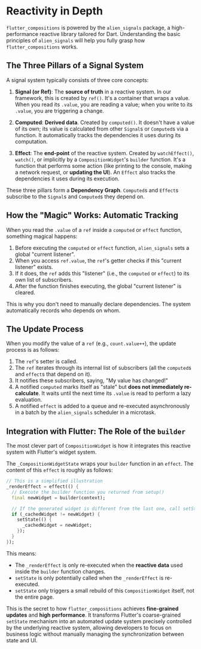 # Reactivity in Depth

`flutter_compositions` is powered by the `alien_signals` package, a high-performance reactive library tailored for Dart. Understanding the basic principles of `alien_signals` will help you fully grasp how `flutter_compositions` works.

## The Three Pillars of a Signal System

A signal system typically consists of three core concepts:

1.  **Signal (or Ref)**: The **source of truth** in a reactive system. In our framework, this is created by `ref()`. It's a container that wraps a value. When you read its `.value`, you are reading a value; when you write to its `.value`, you are triggering a change.

2.  **Computed**: **Derived data**. Created by `computed()`. It doesn't have a value of its own; its value is calculated from other `Signal`s or `Computed`s via a function. It automatically tracks the dependencies it uses during its computation.

3.  **Effect**: The **end-point** of the reactive system. Created by `watchEffect()`, `watch()`, or implicitly by a `CompositionWidget`'s `builder` function. It's a function that performs some action (like printing to the console, making a network request, or **updating the UI**). An `Effect` also tracks the dependencies it uses during its execution.

These three pillars form a **Dependency Graph**. `Computed`s and `Effect`s subscribe to the `Signal`s and `Computed`s they depend on.

## How the "Magic" Works: Automatic Tracking

When you read the `.value` of a `ref` inside a `computed` or `effect` function, something magical happens:

1.  Before executing the `computed` or `effect` function, `alien_signals` sets a global "current listener".
2.  When you access `ref.value`, the `ref`'s getter checks if this "current listener" exists.
3.  If it does, the `ref` adds this "listener" (i.e., the `computed` or `effect`) to its own list of subscribers.
4.  After the function finishes executing, the global "current listener" is cleared.

This is why you don't need to manually declare dependencies. The system automatically records who depends on whom.

## The Update Process

When you modify the value of a `ref` (e.g., `count.value++`), the update process is as follows:

1.  The `ref`'s setter is called.
2.  The `ref` iterates through its internal list of subscribers (all the `computed`s and `effect`s that depend on it).
3.  It notifies these subscribers, saying, "My value has changed!"
4.  A notified `computed` marks itself as "stale" but **does not immediately re-calculate**. It waits until the next time its `.value` is read to perform a lazy evaluation.
5.  A notified `effect` is added to a queue and re-executed asynchronously in a batch by the `alien_signals` scheduler in a microtask.

## Integration with Flutter: The Role of the `builder`

The most clever part of `CompositionWidget` is how it integrates this reactive system with Flutter's widget system.

The `_CompositionWidgetState` wraps your `builder` function in an `effect`. The content of this `effect` is roughly as follows:

```dart
// This is a simplified illustration
_renderEffect = effect(() {
  // Execute the builder function you returned from setup()
  final newWidget = builder(context);

  // If the generated widget is different from the last one, call setState
  if (_cachedWidget != newWidget) {
    setState(() {
      _cachedWidget = newWidget;
    });
  }
});
```

This means:

- The `_renderEffect` is only re-executed when the **reactive data** used inside the `builder` function changes.
- `setState` is only potentially called when the `_renderEffect` is re-executed.
- `setState` only triggers a small rebuild of this `CompositionWidget` itself, not the entire page.

This is the secret to how `flutter_compositions` achieves **fine-grained updates** and **high performance**. It transforms Flutter's coarse-grained `setState` mechanism into an automated update system precisely controlled by the underlying reactive system, allowing developers to focus on business logic without manually managing the synchronization between state and UI.
